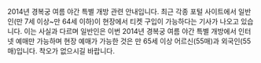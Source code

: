 2014년 경복궁 여름 야간 특별 개방 관련 안내입니다. 최근 각종 포털 사이트에서 일반인(만 7세 이상~만 64세 이하)이 현장에서 티켓 구입이 가능하다는 기사가 나오고 있습니다. 이는 사실과 다르며 일반인은 이번 2014년 경복궁 여름 야간 특별 개방에서 인터넷 예매만 가능하며 현장 예매가 가능한 것은 만 65세 이상 어르신(55매)과 외국인(55매)입니다. 착오가 없으시길 바랍니다.